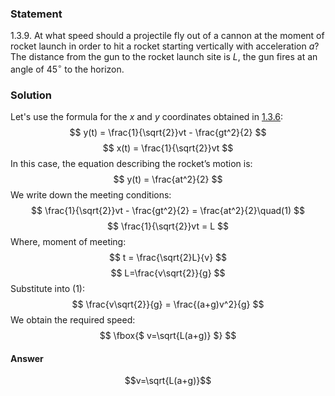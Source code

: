 ###  Statement 

$1.3.9.$ At what speed should a projectile fly out of a cannon at the moment of rocket launch in order to hit a rocket starting vertically with acceleration $a$? The distance from the gun to the rocket launch site is $L$, the gun fires at an angle of $45^\circ$ to the horizon. 

### Solution

Let's use the formula for the $x$ and $y$ coordinates obtained in [1.3.6](../1.3.6): $$ y(t) = \frac{1}{\sqrt{2}}vt - \frac{gt^2}{2} $$ $$ x(t) = \frac{1}{\sqrt{2}}vt $$ In this case, the equation describing the rocket’s motion is: $$ y(t) = \frac{at^2}{2} $$ We write down the meeting conditions: $$ \frac{1}{\sqrt{2}}vt - \frac{gt^2}{2} = \frac{at^2}{2}\quad(1) $$ $$ \frac{1}{\sqrt{2}}vt = L $$ Where, moment of meeting: $$ t = \frac{\sqrt{2}L}{v} $$ $$ L=\frac{v\sqrt{2}}{g} $$ Substitute into $(1)$: $$ \frac{v\sqrt{2}}{g} = \frac{(a+g)v^2}{g} $$ We obtain the required speed: $$ \fbox{$ v=\sqrt{L(a+g)} $} $$ 

#### Answer

$$v=\sqrt{L(a+g)}$$ 
